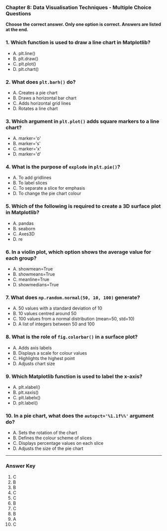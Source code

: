 ### Chapter 8: Data Visualisation Techniques - Multiple Choice Questions

**Choose the correct answer. Only one option is correct. Answers are listed at the end.**

### 1. Which function is used to draw a line chart in Matplotlib?
- A. plt.line()  
- B. plt.draw()  
- C. plt.plot()  
- D. plt.chart()  

### 2. What does `plt.barh()` do?
- A. Creates a pie chart  
- B. Draws a horizontal bar chart  
- C. Adds horizontal grid lines  
- D. Rotates a line chart  

### 3. Which argument in `plt.plot()` adds square markers to a line chart?
- A. marker='o'  
- B. marker='s'  
- C. marker='x'  
- D. marker='d'  

### 4. What is the purpose of `explode` in `plt.pie()`?
- A. To add gridlines  
- B. To label slices  
- C. To separate a slice for emphasis  
- D. To change the pie chart colour  

### 5. Which of the following is required to create a 3D surface plot in Matplotlib?
- A. pandas  
- B. seaborn  
- C. Axes3D  
- D. re  

### 6. In a violin plot, which option shows the average value for each group?
- A. showmean=True  
- B. showmeans=True  
- C. meanline=True  
- D. showmedians=True  

### 7. What does `np.random.normal(50, 10, 100)` generate?
- A. 50 values with a standard deviation of 10  
- B. 10 values centred around 50  
- C. 100 values from a normal distribution (mean=50, std=10)  
- D. A list of integers between 50 and 100  

### 8. What is the role of `fig.colorbar()` in a surface plot?
- A. Adds axis labels  
- B. Displays a scale for colour values  
- C. Highlights the highest point  
- D. Adjusts chart size  

### 9. Which Matplotlib function is used to label the x-axis?
- A. plt.xlabel()  
- B. plt.xaxis()  
- C. plt.labelx()  
- D. plt.label()  

### 10. In a pie chart, what does the `autopct='%1.1f%%'` argument do?
- A. Sets the rotation of the chart  
- B. Defines the colour scheme of slices  
- C. Displays percentage values on each slice  
- D. Adjusts the size of the pie chart  


---

### **Answer Key**  
1. C  
2. B  
3. B  
4. C  
5. C  
6. B  
7. C  
8. B  
9. A  
10. C  
